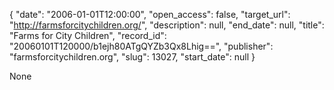 {
  "date": "2006-01-01T12:00:00", 
  "open_access": false, 
  "target_url": "http://farmsforcitychildren.org/", 
  "description": null, 
  "end_date": null, 
  "title": "Farms for City Children", 
  "record_id": "20060101T120000/b1ejh80ATgQYZb3Qx8Lhig==", 
  "publisher": "farmsforcitychildren.org", 
  "slug": 13027, 
  "start_date": null
}

None